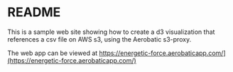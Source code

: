 # README #

This is a sample web site showing how to create a d3 visualization that references a csv file on AWS s3, using the Aerobatic s3-proxy.

The web app can be viewed at https://energetic-force.aerobaticapp.com/](https://energetic-force.aerobaticapp.com/)
